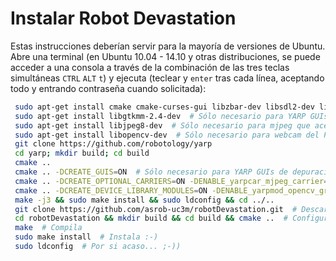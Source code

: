# Instalar Robot Devastation

Estas instrucciones deberían servir para la mayoría de versiones de Ubuntu. Abre una terminal (en Ubuntu 10.04 - 14.10 y otras distribuciones, se puede acceder a una consola a través de la combinación de las tres teclas simultáneas `CTRL` `ALT` `t`) y ejecuta (teclear y `enter` tras cada línea, aceptando todo y entrando contraseña cuando solicitada):
```bash
 sudo apt-get install cmake cmake-curses-gui libzbar-dev libsdl2-dev libsdl2-image-dev libsdl2-mixer-dev libsdl2-ttf-dev build-essential libace-dev git
 sudo apt-get install libgtkmm-2.4-dev  # Sólo necesario para YARP GUIs de depuración: yarpview, gyarpmanager
 sudo apt-get install libjpeg8-dev  # Sólo necesario para mjpeg que acelera comunicaciones de vídeo
 sudo apt-get install libopencv-dev  # Sólo necesario para webcam del PC
 git clone https://github.com/robotology/yarp
 cd yarp; mkdir build; cd build
 cmake ..
 cmake .. -DCREATE_GUIS=ON  # Sólo necesario para YARP GUIs de depuración: yarpview, gyarpmanager
 cmake .. -DCREATE_OPTIONAL_CARRIERS=ON -DENABLE_yarpcar_mjpeg_carrier=ON  # Sólo necesario para mjpeg que acelera comunicaciones de vídeo
 cmake .. -DCREATE_DEVICE_LIBRARY_MODULES=ON -DENABLE_yarpmod_opencv_grabber=ON  # Sólo necesario para webcam del PC
 make -j3 && sudo make install && sudo ldconfig && cd ../..
 git clone https://github.com/asrob-uc3m/robotDevastation.git  # Descarga Robot Devastation
 cd robotDevastation && mkdir build && cd build && cmake ..  # Configura Robot Devastation
 make  # Compila
 sudo make install  # Instala :-)
 sudo ldconfig  # Por si acaso... ;-))
```